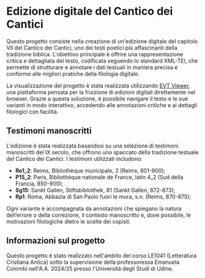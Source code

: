 # Edizione digitale del Cantico dei Cantici

Questo progetto consiste nella creazione di un'edizione digitale del capitolo VII del Cantico dei Cantici, uno dei testi poetici più affascinanti della tradizione biblica. L'obiettivo principale è offrire una rappresentazione critica e dettagliata del testo, codificata seguendo lo standard XML-TEI, che permette di strutturare e annotare i dati testuali in maniera precisa e conforme alle migliori pratiche della filologia digitale.

La visualizzazione del progetto è stata realizzata utilizzando [EVT Viewer](https://github.com/evt-project/evt-viewer), una piattaforma pensata per la fruizione di edizioni digitali direttamente nel browser. Grazie a questa soluzione, è possibile navigare il testo e le sue varianti in modo interattivo, accedendo alle annotazioni critiche e ai dettagli filologici con facilità.

## Testimoni manoscritti

L'edizione è stata realizzata basandosi su una selezione di testimoni manoscritti del IX secolo, che offrono uno spaccato della tradizione testuale del Cantico dei Cantici. I testimoni utilizzati includono:
- **Re1_2**: Reims, Bibliothèque municipale, 2 (Reims, 801-900);
- **P15_2**: Paris, Bibliothèque nationale de France, latin 4_2 (Sud della Francia, 850-900);
- **Sg15**: Sankt Gallen, Stiftsbibliothek, 81 (Sankt Gallen, 872-873);
- **Rp1**: Roma, Abbazia di San Paolo fuori le mura, s.n. (Reims, 870-875);

Ogni variante è accompagnata da annotazioni che spiegano la natura dell’errore o della correzione, il contesto manoscritto e, dove possibile, le motivazioni filologiche dietro le scelte dei copisti.

## Informazioni sul progetto

Questo progetto è stato realizzato nell'ambito del corso LE1041 (Letteratura Cristiana Antica) sotto la supervisione della professoressa Emanuela Colombi nell'A.A. 2024/25 presso l'Università degli Studi di Udine.

